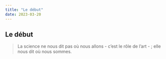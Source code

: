 ```yaml
---
title: "Le début"
date: 2023-03-20
---
```


## Le début

> La science ne nous dit pas où nous allons - c’est le rôle de l’art - ; elle nous dit où nous sommes.




